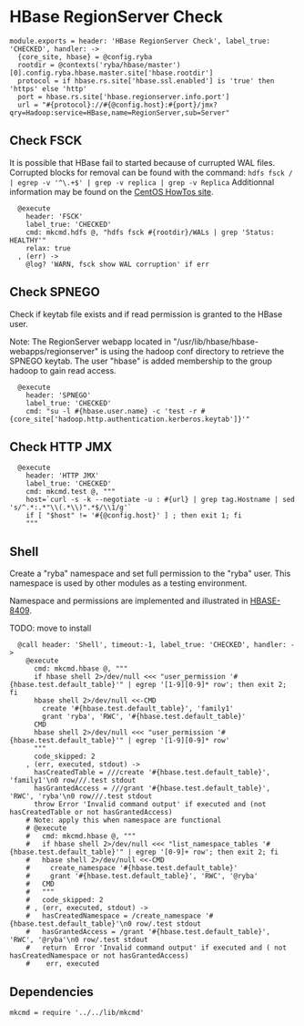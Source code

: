
# HBase RegionServer Check
  
    module.exports = header: 'HBase RegionServer Check', label_true: 'CHECKED', handler: ->
      {core_site, hbase} = @config.ryba
      rootdir = @contexts('ryba/hbase/master')[0].config.ryba.hbase.master.site['hbase.rootdir']
      protocol = if hbase.rs.site['hbase.ssl.enabled'] is 'true' then 'https' else 'http'
      port = hbase.rs.site['hbase.regionserver.info.port']
      url = "#{protocol}://#{@config.host}:#{port}/jmx?qry=Hadoop:service=HBase,name=RegionServer,sub=Server"
      
## Check FSCK

It is possible that HBase fail to started because of currupted WAL files.
Corrupted blocks for removal can be found with the command: 
`hdfs fsck / | egrep -v '^\.+$' | grep -v replica | grep -v Replica`
Additionnal information may be found on the [CentOS HowTos site][corblk].

[corblk]: http://centoshowtos.org/hadoop/fix-corrupt-blocks-on-hdfs/

      @execute
        header: 'FSCK'
        label_true: 'CHECKED'
        cmd: mkcmd.hdfs @, "hdfs fsck #{rootdir}/WALs | grep 'Status: HEALTHY'"
        relax: true
      , (err) ->
        @log? 'WARN, fsck show WAL corruption' if err

## Check SPNEGO

Check if keytab file exists and if read permission is granted to the HBase user.

Note: The RegionServer webapp located in "/usr/lib/hbase/hbase-webapps/regionserver" is
using the hadoop conf directory to retrieve the SPNEGO keytab. The user "hbase"
is added membership to the group hadoop to gain read access.

      @execute
        header: 'SPNEGO'
        label_true: 'CHECKED'
        cmd: "su -l #{hbase.user.name} -c 'test -r #{core_site['hadoop.http.authentication.kerberos.keytab']}'"

## Check HTTP JMX

      @execute
        header: 'HTTP JMX'
        label_true: 'CHECKED'
        cmd: mkcmd.test @, """
        host=`curl -s -k --negotiate -u : #{url} | grep tag.Hostname | sed 's/^.*:.*"\\(.*\\)".*$/\\1/g'`
        if [ "$host" != '#{@config.host}' ] ; then exit 1; fi
        """

## Shell

Create a "ryba" namespace and set full permission to the "ryba" user. This
namespace is used by other modules as a testing environment.

Namespace and permissions are implemented and illustrated in [HBASE-8409].

TODO: move to install

      @call header: 'Shell', timeout:-1, label_true: 'CHECKED', handler: ->
        @execute
          cmd: mkcmd.hbase @, """
          if hbase shell 2>/dev/null <<< "user_permission '#{hbase.test.default_table}'" | egrep '[1-9][0-9]* row'; then exit 2; fi
          hbase shell 2>/dev/null <<-CMD
            create '#{hbase.test.default_table}', 'family1'
            grant 'ryba', 'RWC', '#{hbase.test.default_table}'
          CMD
          hbase shell 2>/dev/null <<< "user_permission '#{hbase.test.default_table}'" | egrep '[1-9][0-9]* row'
          """
          code_skipped: 2
        , (err, executed, stdout) ->
          hasCreatedTable = ///create '#{hbase.test.default_table}', 'family1'\n0 row///.test stdout
          hasGrantedAccess = ///grant '#{hbase.test.default_table}', 'RWC', 'ryba'\n0 row///.test stdout
          throw Error 'Invalid command output' if executed and (not hasCreatedTable or not hasGrantedAccess)
        # Note: apply this when namespace are functional
        # @execute
        #   cmd: mkcmd.hbase @, """
        #   if hbase shell 2>/dev/null <<< "list_namespace_tables '#{hbase.test.default_table}'" | egrep '[0-9]+ row'; then exit 2; fi
        #   hbase shell 2>/dev/null <<-CMD
        #     create_namespace '#{hbase.test.default_table}'
        #     grant '#{hbase.test.default_table}', 'RWC', '@ryba'
        #   CMD
        #   """
        #   code_skipped: 2
        # , (err, executed, stdout) ->
        #   hasCreatedNamespace = /create_namespace '#{hbase.test.default_table}'\n0 row/.test stdout
        #   hasGrantedAccess = /grant '#{hbase.test.default_table}', 'RWC', '@ryba'\n0 row/.test stdout
        #   return  Error 'Invalid command output' if executed and ( not hasCreatedNamespace or not hasGrantedAccess)
        #    err, executed

## Dependencies

    mkcmd = require '../../lib/mkcmd'

[HBASE-8409]: https://issues.apache.org/jira/browse/HBASE-8409
